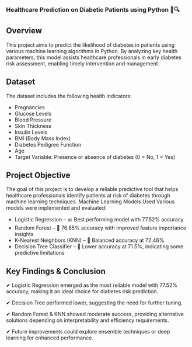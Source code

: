 ### Healthcare Prediction on Diabetic Patients using Python 🏥🔍
## Overview
This project aims to predict the likelihood of diabetes in patients using various machine learning algorithms in Python. By analyzing key health parameters, this model assists healthcare professionals in early diabetes risk assessment, enabling timely intervention and management.
## Dataset
The dataset includes the following health indicators:
- Pregnancies 
- Glucose Levels 
- Blood Pressure 
- Skin Thickness 
- Insulin Levels 
- BMI (Body Mass Index) 
- Diabetes Pedigree Function 
- Age 
- Target Variable: Presence or absence of diabetes (0 = No, 1 = Yes)
## Project Objective
The goal of this project is to develop a reliable predictive tool that helps healthcare professionals identify patients at risk of diabetes through machine learning techniques.
Machine Learning Models Used
Various models were implemented and evaluated:
- Logistic Regression – 📊 Best performing model with 77.52% accuracy
- Random Forest – 🌲 76.85% accuracy with improved feature importance insights
- K-Nearest Neighbors (KNN) – 🔢 Balanced accuracy at 72.46%
- Decision Tree Classifier – 🌳 Lower accuracy at 71.5%, indicating some predictive limitations

## Key Findings & Conclusion
✔ Logistic Regression emerged as the most reliable model with 77.52% accuracy, making it an ideal choice for diabetes risk prediction. 

✔ Decision Tree performed lower, suggesting the need for further tuning.

✔ Random Forest & KNN showed moderate success, providing alternative solutions depending on interpretability and efficiency requirements.

✔ Future improvements could explore ensemble techniques or deep learning for enhanced performance.



